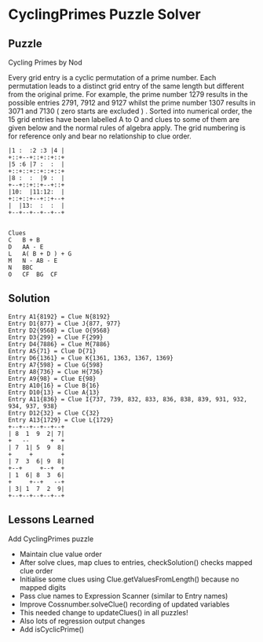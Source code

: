 # CyclingPrimes Puzzle Solver

## Puzzle

Cycling Primes by Nod

Every grid entry is a cyclic permutation of a prime number. Each permutation leads to a distinct grid entry of the same length but different from the original prime. For example, the prime number 1279 results in the possible entries 2791, 7912 and 9127 whilst the prime number 1307 results in 3071 and 7130  ( zero starts are excluded ) . Sorted into numerical order, the 15 grid entries have been labelled A to O and clues to some of them are given below  and the normal rules of algebra apply. The grid numbering is for reference only and bear no relationship to clue order.

```+--+--+--+--+--+
|1 :  :2 :3 |4 |
+::+--+::+::+::+
|5 :6 |7 :  :  |
+::+::+::+::+::+
|8 :  :  |9 :  |
+--+::+::+--+::+
|10:  |11:12:  |
+::+::+--+::+--+
|  |13:  :  :  |
+--+--+--+--+--+


Clues
C	B + B
D	AA - E
L	A( B + D ) + G
M	N - AB - E
N	BBC
O	CF	BG	CF
```

## Solution

```Mapping
Entry A1{8192} = Clue N{8192}
Entry D1{877} = Clue J{877, 977}
Entry D2{9568} = Clue O{9568}
Entry D3{299} = Clue F{299}
Entry D4{7886} = Clue M{7886}
Entry A5{71} = Clue D{71}
Entry D6{1361} = Clue K{1361, 1363, 1367, 1369}
Entry A7{598} = Clue G{598}
Entry A8{736} = Clue H{736}
Entry A9{98} = Clue E{98}
Entry A10{16} = Clue B{16}
Entry D10{13} = Clue A{13}
Entry A11{836} = Clue I{737, 739, 832, 833, 836, 838, 839, 931, 932, 934, 937, 938}
Entry D12{32} = Clue C{32}
Entry A13{1729} = Clue L{1729}
+--+--+--+--+--+
| 8  1  9  2| 7|
+   --      +  +
| 7  1| 5  9  8|
+     +        +
| 7  3  6| 9  8|
+--+     +--+  +
| 1  6| 8  3  6|
+     +--+   --+
| 3| 1  7  2  9|
+--+--+--+--+--+

```

## Lessons Learned

Add CyclingPrimes puzzle
- Maintain clue value order
- After solve clues, map clues to entries, checkSolution() checks mapped clue order
- Initialise some clues using Clue.getValuesFromLength() because no mapped digits
- Pass clue names to Expression Scanner (similar to Entry names)
- Improve Cossnumber.solveClue() recording of updated variables
- This needed change to updateClues() in all puzzles!
- Also lots of regression output changes
- Add isCyclicPrime()
